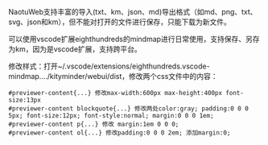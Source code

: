 NaotuWeb支持丰富的导入(txt、km、json、md)导出格式（如md、png、txt、svg、json和km），但不能对打开的文件进行保存，只能下载为新文件。

可以使用vscode扩展eighthundreds的mindmap进行日常使用，支持保存、另存为km，因为是vscode扩展，支持跨平台。

修改样式：打开~/.vscode/extensions/eighthundreds.vscode-mindmap..../kityminder/webui/dist，修改两个css文件中的内容：

```
#previewer-content{...} 修改max-width:600px max-height:400px font-size:13px
#previewer-content blockquote{...} 修改两处color:gray; padding:0 0 0 5px; font-size:12px; font-style:normal; margin:0 0 0 1em;
#previewer-content p{...} 修改 margin:1em 0 0 0;
#previewer-content ol{...} 修改padding:0 0 0 2em; 添加margin:0;
```

